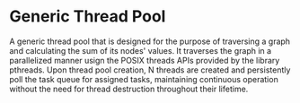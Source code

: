 # Generic Thread Pool

A generic thread pool that is designed for the purpose of traversing a graph and calculating the sum of its nodes' values. 
It traverses the graph in a parallelized manner usign the POSIX threads APIs provided by the library pthreads. Upon thread pool creation, N threads are created and persistently poll the task queue for assigned tasks, maintaining continuous operation without the need for thread destruction throughout their lifetime. 
